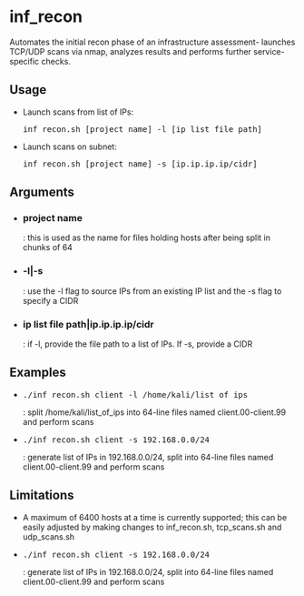<h1>inf_recon</h1>
Automates the initial recon phase of an infrastructure assessment- launches TCP/UDP scans via nmap, analyzes results and performs further service-specific checks.

<h2>Usage</h2>
<ul>
    <li>
        Launch scans from list of IPs: <pre>inf_recon.sh [project name] -l [ip list file path]</pre>
    </li>
    <li>
        Launch scans on subnet: <pre>inf_recon.sh [project name] -s [ip.ip.ip.ip/cidr]</pre>
    </li>
</ul>

<h2>Arguments</h2>
<ul>
    <li><h3>project name</h3>: this is used as the name for files holding hosts after being split in chunks of 64</li>
    <li><h3>-l|-s</h3>: use the -l flag to source IPs from an existing IP list and the -s flag to specify a CIDR</li>
    <li><h3>ip list file path|ip.ip.ip.ip/cidr</h3>: if -l, provide the file path to a list of IPs. If -s, provide a CIDR</li>
</ul>

<h2>Examples</h2>
<ul>
    <li><pre>./inf_recon.sh client -l /home/kali/list_of_ips</pre>: split /home/kali/list_of_ips into 64-line files named client.00-client.99 and perform scans</li>
    <li><pre>./inf_recon.sh client -s 192.168.0.0/24</pre>: generate list of IPs in 192.168.0.0/24, split into 64-line files named client.00-client.99 and perform scans</li>
</ul>

<h2>Limitations</h2>
<ul>
    <li>A maximum of 6400 hosts at a time is currently supported; this can be easily adjusted by making changes to inf_recon.sh, tcp_scans.sh and udp_scans.sh</li>
    <li><pre>./inf_recon.sh client -s 192.168.0.0/24</pre>: generate list of IPs in 192.168.0.0/24, split into 64-line files named client.00-client.99 and perform scans</li>
</ul>